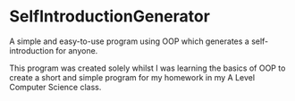 # SelfIntroductionGenerator
A simple and easy-to-use program using OOP which generates a self-introduction for anyone.

This program was created solely whilst I was learning the basics of OOP to create a short and simple program for my homework in my A Level Computer Science class.
